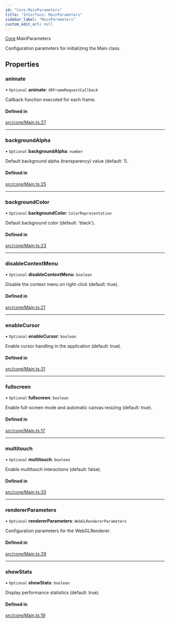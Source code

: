 ```yaml
---
id: "Core.MainParameters"
title: "Interface: MainParameters"
sidebar_label: "MainParameters"
custom_edit_url: null
---
```


[Core](../namespaces/Core.md).MainParameters

Configuration parameters for initializing the Main class.

## Properties

### animate

• `Optional` **animate**: `XRFrameRequestCallback`

Callback function executed for each frame.

#### Defined in

[src/core/Main.ts:27](https://github.com/agargaro/three.ez/blob/fab1372/src/core/Main.ts#L27)

___

### backgroundAlpha

• `Optional` **backgroundAlpha**: `number`

Default background alpha (transparency) value (default: 1).

#### Defined in

[src/core/Main.ts:25](https://github.com/agargaro/three.ez/blob/fab1372/src/core/Main.ts#L25)

___

### backgroundColor

• `Optional` **backgroundColor**: `ColorRepresentation`

Default background color (default: 'black').

#### Defined in

[src/core/Main.ts:23](https://github.com/agargaro/three.ez/blob/fab1372/src/core/Main.ts#L23)

___

### disableContextMenu

• `Optional` **disableContextMenu**: `boolean`

Disable the context menu on right-click (default: true).

#### Defined in

[src/core/Main.ts:21](https://github.com/agargaro/three.ez/blob/fab1372/src/core/Main.ts#L21)

___

### enableCursor

• `Optional` **enableCursor**: `boolean`

Enable cursor handling in the application (default: true).

#### Defined in

[src/core/Main.ts:31](https://github.com/agargaro/three.ez/blob/fab1372/src/core/Main.ts#L31)

___

### fullscreen

• `Optional` **fullscreen**: `boolean`

Enable full-screen mode and automatic canvas resizing (default: true).

#### Defined in

[src/core/Main.ts:17](https://github.com/agargaro/three.ez/blob/fab1372/src/core/Main.ts#L17)

___

### multitouch

• `Optional` **multitouch**: `boolean`

Enable multitouch interactions (default: false).

#### Defined in

[src/core/Main.ts:33](https://github.com/agargaro/three.ez/blob/fab1372/src/core/Main.ts#L33)

___

### rendererParameters

• `Optional` **rendererParameters**: `WebGLRendererParameters`

Configuration parameters for the WebGLRenderer.

#### Defined in

[src/core/Main.ts:29](https://github.com/agargaro/three.ez/blob/fab1372/src/core/Main.ts#L29)

___

### showStats

• `Optional` **showStats**: `boolean`

Display performance statistics (default: true).

#### Defined in

[src/core/Main.ts:19](https://github.com/agargaro/three.ez/blob/fab1372/src/core/Main.ts#L19)
